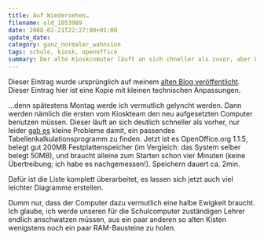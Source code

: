 ```yaml
---
title: Auf Wiedersehen…
filename: old_1053989
date: 2008-02-21T22:27:00+01:00
update_date:
category: ganz_normaler_wahnsinn
tags: schule, kiosk, openoffice
summary: Der alte Kioskcomuter läuft an sich chneller als zuvor, aber OpenOffice braucht vier Minuten, um zu starten.
---
```

Dieser Eintrag wurde ursprünglich auf meinem [alten Blog veröffentlicht](https://stu.blogger.de/stories/1053989/). Dieser Eintrag hier ist eine Kopie mit kleinen technischen Anpassungen.

…denn spätestens Montag werde ich vermutlich gelyncht werden. Dann werden nämlich die ersten vom Kioskteam den neu aufgesetzten Computer benutzen müssen.
Dieser läuft an sich deutlich schneller als vorher, nur leider [gab es](/blogposts/old_1052981) kleine Probleme damit, ein passendes Tabellenkalkulationsprogramm zu finden. Jetzt ist es OpenOffice.org 1.1.5, belegt gut 200MB Festplattenspeicher (im Vergleich: das System selber belegt 50MB), und braucht alleine zum Starten schon vier Minuten (keine Übertreibung; ich habe es nachgemessen!). Speichern dauert ca. 2min.

Dafür ist die Liste komplett überarbeitet, es lassen sich jetzt auch viel leichter Diagramme erstellen.

Dumm nur, dass der Computer dazu vermutlich eine halbe Ewigkeit braucht. Ich glaube, ich werde unseren für die Schulcomputer zuständigen Lehrer endlich anschwatzen müssen, aus ein paar anderen so alten Kisten wenigstens noch ein paar RAM-Bausteine zu holen.
